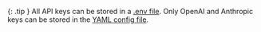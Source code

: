 {: .tip }
All API keys can be stored in a
[.env file](/docs/config/dotenv.html).
Only OpenAI and Anthropic keys can be stored in the
[YAML config file](/docs/config/aider_lyra_conf.html).

